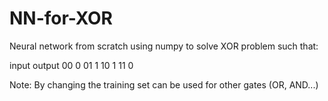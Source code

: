 # NN-for-XOR

Neural network from scratch using numpy to solve XOR problem such that:

input  output
00      0
01      1
10      1
11      0

Note: By changing the training set can be used for other gates (OR, AND...)
